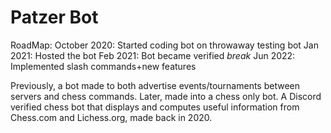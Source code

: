 # Patzer Bot

RoadMap:
October 2020: Started coding bot on throwaway testing bot
Jan 2021: Hosted the bot
Feb 2021: Bot became verified
*break*
Jun 2022: Implemented slash commands+new features


Previously, a bot made to both advertise events/tournaments between servers and chess commands. Later, made into a chess only bot.
A Discord verified chess bot that displays and computes useful information from Chess.com and Lichess.org, made back in 2020.

